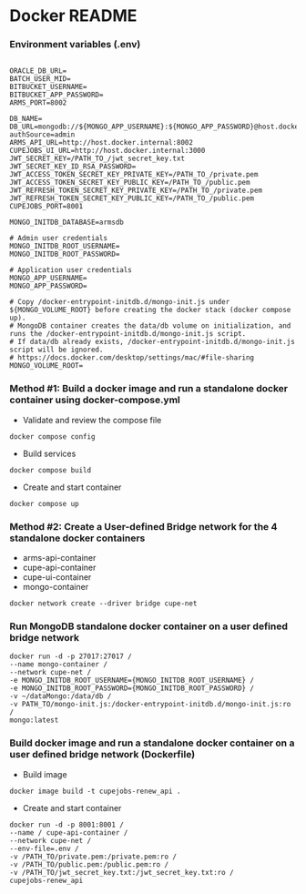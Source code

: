 # Docker README

### Environment variables (.env)
```commandline

ORACLE_DB_URL=
BATCH_USER_MID=
BITBUCKET_USERNAME=
BITBUCKET_APP_PASSWORD=
ARMS_PORT=8002

DB_NAME=
DB_URL=mongodb://${MONGO_APP_USERNAME}:${MONGO_APP_PASSWORD}@host.docker.internal:27017/${DB_NAME}?authSource=admin
ARMS_API_URL=http://host.docker.internal:8002
CUPEJOBS_UI_URL=http://host.docker.internal:3000
JWT_SECRET_KEY=/PATH_TO_/jwt_secret_key.txt
JWT_SECRET_KEY_ID_RSA_PASSWORD=
JWT_ACCESS_TOKEN_SECRET_KEY_PRIVATE_KEY=/PATH_TO_/private.pem
JWT_ACCESS_TOKEN_SECRET_KEY_PUBLIC_KEY=/PATH_TO_/public.pem
JWT_REFRESH_TOKEN_SECRET_KEY_PRIVATE_KEY=/PATH_TO_/private.pem
JWT_REFRESH_TOKEN_SECRET_KEY_PUBLIC_KEY=/PATH_TO_/public.pem
CUPEJOBS_PORT=8001

MONGO_INITDB_DATABASE=armsdb

# Admin user credentials
MONGO_INITDB_ROOT_USERNAME=
MONGO_INITDB_ROOT_PASSWORD=

# Application user credentials
MONGO_APP_USERNAME=
MONGO_APP_PASSWORD=

# Copy /docker-entrypoint-initdb.d/mongo-init.js under ${MONGO_VOLUME_ROOT} before creating the docker stack (docker compose up).
# MongoDB container creates the data/db volume on initialization, and runs the /docker-entrypoint-initdb.d/mongo-init.js script.
# If data/db already exists, /docker-entrypoint-initdb.d/mongo-init.js script will be ignored.
# https://docs.docker.com/desktop/settings/mac/#file-sharing
MONGO_VOLUME_ROOT=
```


### Method #1: Build a docker image and run a standalone docker container using docker-compose.yml

* Validate and review the compose file
```commandline
docker compose config
```

* Build services
```commandline
docker compose build
```

* Create and start container
```commandline
docker compose up
```


### Method #2: Create a User-defined Bridge network for the 4 standalone docker containers
  * arms-api-container
  * cupe-api-container
  * cupe-ui-container
  * mongo-container
```commandline
docker network create --driver bridge cupe-net
```

### Run MongoDB standalone docker container on a user defined bridge network
```commandline
docker run -d -p 27017:27017 /
--name mongo-container /
--network cupe-net /
-e MONGO_INITDB_ROOT_USERNAME={MONGO_INITDB_ROOT_USERNAME} /
-e MONGO_INITDB_ROOT_PASSWORD={MONGO_INITDB_ROOT_PASSWORD} /
-v ~/dataMongo:/data/db /
-v PATH_TO/mongo-init.js:/docker-entrypoint-initdb.d/mongo-init.js:ro /
mongo:latest
```

### Build docker image and run a standalone docker container on a user defined bridge network (Dockerfile)
* Build image
```commandline
docker image build -t cupejobs-renew_api .
```

* Create and start container
```commandline
docker run -d -p 8001:8001 /
--name / cupe-api-container /
--network cupe-net /
--env-file=.env /
-v /PATH_TO/private.pem:/private.pem:ro /
-v /PATH_TO/public.pem:/public.pem:ro /
-v /PATH_TO/jwt_secret_key.txt:/jwt_secret_key.txt:ro /
cupejobs-renew_api
```